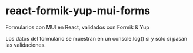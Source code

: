 # react-formik-yup-mui-forms
Formularios con MUI en React, validados con Formik &amp; Yup

Los datos del formulario se muestran en un console.log() si y solo si pasan las validaciones.
